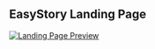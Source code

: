 ## EasyStory Landing Page
[![Landing Page Preview](https://cdn.discordapp.com/attachments/747818688220233870/754929955447505007/chrome_2020-09-14_00-02-11.png)](https://startbootstrap.github.io/startbootstrap-landing-page/)
